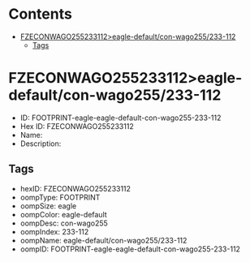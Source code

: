 



Contents
========

* [FZECONWAGO255233112>eagle-default/con-wago255/233-112](#fzeconwago255233112eagle-defaultcon-wago255233-112)
	* [Tags](#tags)

# FZECONWAGO255233112>eagle-default/con-wago255/233-112

- ID: FOOTPRINT-eagle-eagle-default-con-wago255-233-112
- Hex ID: FZECONWAGO255233112
- Name: 
- Description: 

## Tags

- hexID: FZECONWAGO255233112
- oompType: FOOTPRINT
- oompSize: eagle
- oompColor: eagle-default
- oompDesc: con-wago255
- oompIndex: 233-112
- oompName: eagle-default/con-wago255/233-112
- oompID: FOOTPRINT-eagle-eagle-default-con-wago255-233-112
